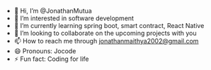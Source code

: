 - 👋 Hi, I’m @JonathanMutua
- 👀 I’m interested in software development
- 🌱 I’m currently learning spring boot, smart contract, React Native
- 💞️ I’m looking to collaborate on the upcoming projects with you
- 📫 How to reach me through jonathanmaithya2002@gmail.com
- 😄 Pronouns: Jocode
- ⚡ Fun fact: Coding for life

<!---
JonathanMutua/JonathanMutua is a ✨ special ✨ repository because its `README.md` (this file) appears on your GitHub profile.
You can click the Preview link to take a look at your changes.
--->
